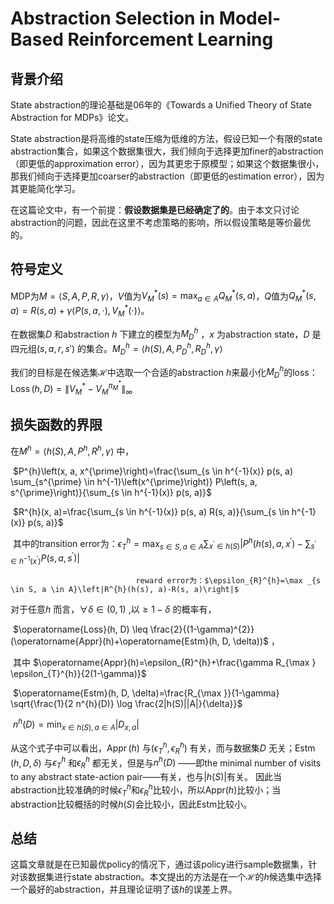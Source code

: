 # Abstraction Selection in Model-Based Reinforcement Learning

## 背景介绍

State abstraction的理论基础是06年的《Towards a Unified Theory of State Abstraction for MDPs》论文。

State abstraction是将高维的state压缩为低维的方法，假设已知一个有限的state abstraction集合，如果这个数据集很大，我们倾向于选择更加finer的abstraction（即更低的approximation error），因为其更忠于原模型；如果这个数据集很小，那我们倾向于选择更加coarser的abstraction（即更低的estimation error），因为其更能简化学习。

在这篇论文中，有一个前提：**假设数据集是已经确定了的**。由于本文只讨论abstraction的问题，因此在这里不考虑策略的影响，所以假设策略是等价最优的。

## 符号定义

MDP为$M=\langle S, A, P, R, \gamma\rangle​$ ，$V​$值为$V_{M}^{*}(s)=\max _{a \in A} Q_{M}^{*}(s, a)​$ ，$Q​$值为$Q_{M}^{*}(s, a)=R(s, a)+\gamma\left\langle P(s, a, \cdot), V_{M}^{*}(\cdot)\right\rangle​$ 。

在数据集$D$ 和abstraction $h$ 下建立的模型为$M_D^h$ ，$x$ 为abstraction state，$D$ 是四元组$(s,a,r,s')$ 的集合。$M_{D}^{h}=\left\langle h(S), A, P_{D}^{h}, R_{D}^{h}, \gamma\right\rangle$ 

我们的目标是在候选集$\mathcal{H}​$ 中选取一个合适的abstraction $h​$ 来最小化$M_D^h​$ 的loss：$\operatorname{Loss}(h, D)=\left\|V_{M}^{*}-V_{M}^{\pi_{M}^{*}}\right\|_{\infty}​$ 

## 损失函数的界限

在$M^{h}=\left\langle h(S), A, P^{h}, R^{h}, \gamma\right\rangle$ 中，

​						$P^{h}\left(x, a, x^{\prime}\right)=\frac{\sum_{s \in h^{-1}(x)} p(s, a) \sum_{s^{\prime} \in h^{-1}\left(x^{\prime}\right)} P\left(s, a, s^{\prime}\right)}{\sum_{s \in h^{-1}(x)} p(s, a)}$ 

​						$R^{h}(x, a)=\frac{\sum_{s \in h^{-1}(x)} p(s, a) R(s, a)}{\sum_{s \in h^{-1}(x)} p(s, a)}$ 

​						其中的transition error为：$\epsilon_{T}^{h}=\max _{s \in S, a \in A} \sum_{x^{\prime} \in h(S)}\left|P^{h}\left(h(s), a, x^{\prime}\right)-\sum_{s^{\prime} \in h^{-1}\left(x^{\prime}\right)} P\left(s, a, s^{\prime}\right)\right|$ 

 	 							reward error为：$\epsilon_{R}^{h}=\max _{s \in S, a \in A}\left|R^{h}(h(s), a)-R(s, a)\right|$ 

对于任意$h$ 而言，$\forall \delta \in(0,1)$ ,以$\geq 1-\delta$ 的概率有，

​						$\operatorname{Loss}(h, D) \leq \frac{2}{(1-\gamma)^{2}}(\operatorname{Appr}(h)+\operatorname{Estm}(h, D, \delta))​$ ，

​									其中 $\operatorname{Appr}(h)=\epsilon_{R}^{h}+\frac{\gamma R_{\max } \epsilon_{T}^{h}}{2(1-\gamma)}​$ 

​										$\operatorname{Estm}(h, D, \delta)=\frac{R_{\max }}{1-\gamma} \sqrt{\frac{1}{2 n^{h}(D)} \log \frac{2|h(S)||A|}{\delta}}​$ 

​										$n^{h}(D)=\min _{x \in h(S), a \in A}\left|D_{x, a}\right|$ 

从这个式子中可以看出，$\operatorname{Appr}(h)$ 与$\left(\epsilon_{T}^{h}, \epsilon_{R}^{h}\right)$ 有关，而与数据集$D$ 无关；$\operatorname{Estm}(h, D, \delta)$ 与$\epsilon_{T}^{h}$ 和$\epsilon_{R}^{h}$ 都无关，但是与$n^h(D)$ ——即the minimal number of visits to
any abstract state-action pair——有关，也与$|h(S)|$有关。 因此当abstraction比较准确的时候$\epsilon_{T}^{h}$和$\epsilon_{R}^{h}$比较小，所以Appr($h$)比较小；当abstraction比较概括的时候$h(S)​$会比较小，因此Estm比较小。

## 总结

这篇文章就是在已知最优policy的情况下，通过该policy进行sample数据集，针对该数据集进行state abstraction。本文提出的方法是在一个$\mathcal{H}$的$h$候选集中选择一个最好的abstraction，并且理论证明了该$h$的误差上界。





